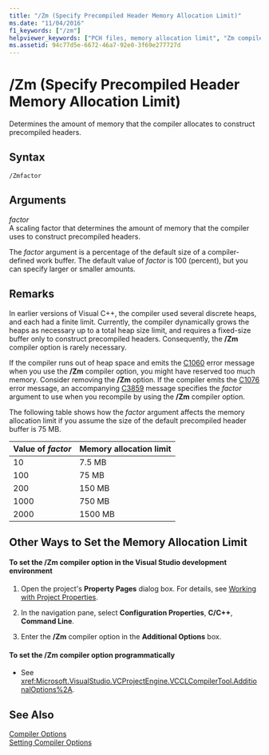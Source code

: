 ```yaml
---
title: "/Zm (Specify Precompiled Header Memory Allocation Limit)"
ms.date: "11/04/2016"
f1_keywords: ["/zm"]
helpviewer_keywords: ["PCH files, memory allocation limit", "Zm compiler option [C++]", "/Zm compiler option [C++]", "precompiled header files, memory allocation limit", "Specify Precompiled Header Memory Allocation Limit compiler option", "cl.exe compiler, memory allocation limit", ".pch files, memory allocation limit", "memory allocation, Memory Allocation Limit compiler option", "-Zm compiler option [C++]"]
ms.assetid: 94c77d5e-6672-46a7-92e0-3f69e277727d
---
```

# /Zm (Specify Precompiled Header Memory Allocation Limit)

Determines the amount of memory that the compiler allocates to construct precompiled headers.

## Syntax

```
/Zmfactor
```

## Arguments

*factor*<br/>
A scaling factor that determines the amount of memory that the compiler uses to construct precompiled headers.

The *factor* argument is a percentage of the default size of a compiler-defined work buffer. The default value of *factor* is 100 (percent), but you can specify larger or smaller amounts.

## Remarks

In earlier versions of Visual C++, the compiler used several discrete heaps, and each had a finite limit. Currently, the compiler dynamically grows the heaps as necessary up to a total heap size limit, and requires a fixed-size buffer only to construct precompiled headers. Consequently, the **/Zm** compiler option is rarely necessary.

If the compiler runs out of heap space and emits the [C1060](../../error-messages/compiler-errors-1/fatal-error-c1060.md) error message when you use the **/Zm** compiler option, you might have reserved too much memory. Consider removing the **/Zm** option. If the compiler emits the [C1076](../../error-messages/compiler-errors-1/fatal-error-c1076.md) error message, an accompanying [C3859](../../error-messages/compiler-errors-2/compiler-error-c3859.md) message specifies the *factor* argument to use when you recompile by using the **/Zm** compiler option.

The following table shows how the *factor* argument affects the memory allocation limit if you assume the size of the default precompiled header buffer is 75 MB.

|Value of *factor*|Memory allocation limit|
|-----------------------|-----------------------------|
|10|7.5 MB|
|100|75 MB|
|200|150 MB|
|1000|750 MB|
|2000|1500 MB|

## Other Ways to Set the Memory Allocation Limit

#### To set the /Zm compiler option in the Visual Studio development environment

1. Open the project's **Property Pages** dialog box. For details, see [Working with Project Properties](../../ide/working-with-project-properties.md).

1. In the navigation pane, select **Configuration Properties**, **C/C++**, **Command Line**.

1. Enter the **/Zm** compiler option in the **Additional Options** box.

#### To set the /Zm compiler option programmatically

- See <xref:Microsoft.VisualStudio.VCProjectEngine.VCCLCompilerTool.AdditionalOptions%2A>.

## See Also

[Compiler Options](../../build/reference/compiler-options.md)<br/>
[Setting Compiler Options](../../build/reference/setting-compiler-options.md)